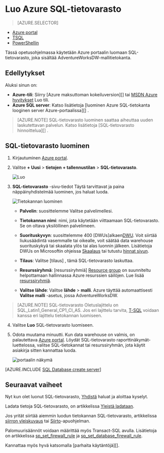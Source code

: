 <properties
   pageTitle="Luo SQL-tietovarasto Azure-portaalissa | Microsoft Azure"
   description="Opettele luomaan Azure SQL-tietovarasto Azure-portaalissa"
   services="sql-data-warehouse"
   documentationCenter="NA"
   authors="barbkess"
   manager="jhubbard"
   editor=""
   tags="azure-sql-data-warehouse"/>

<tags
   ms.service="sql-data-warehouse"
   ms.devlang="NA"
   ms.topic="hero-article"
   ms.tgt_pltfrm="NA"
   ms.workload="data-services"
   ms.date="08/25/2016"
   ms.author="barbkess;lodipalm;sonyama"/>

# <a name="create-an-azure-sql-data-warehouse"></a>Luo Azure SQL-tietovarasto

> [AZURE.SELECTOR]
- [Azure portal](sql-data-warehouse-get-started-provision.md)
- [TSQL](sql-data-warehouse-get-started-create-database-tsql.md)
- [PowerShellin](sql-data-warehouse-get-started-provision-powershell.md)

Tässä opetusohjelmassa käytetään Azure portaalin luomaan SQL-tietovarasto, joka sisältää AdventureWorksDW-mallitietokanta.


## <a name="prerequisites"></a>Edellytykset

Aluksi sinun on:

- **Azure-tili**: Siirry [Azure maksuttoman kokeiluversion][] tai [MSDN Azure hyvitykset][] Luo tili.
- **Azure SQL server**: Katso lisätietoja [luominen Azure SQL-tietokanta looginen server Azure-portaalissa][] .

> [AZURE.NOTE] SQL-tietovarasto luominen saattaa aiheuttaa uuden laskutettavan palvelun.  Katso lisätietoja [SQL-tietovarasto hinnoittelua][] .

## <a name="create-a-sql-data-warehouse"></a>SQL-tietovarasto luominen

1. Kirjautuminen [Azure portal](https://portal.azure.com).

2. Valitse **+ Uusi** > **tietojen + tallennustilan** > **SQL-tietovarasto**.

    ![Luo](./media/sql-data-warehouse-get-started-provision/create-sample.gif)

3. **SQL-tietovarasto** -sivu-tiedot Täytä tarvittavat ja paina näppäinyhdistelmää luominen, jos haluat luoda.

    ![Tietokannan luominen](./media/sql-data-warehouse-get-started-provision/create-database.png)

    - **Palvelin**: suosittelemme Valitse palvelimellesi.  

    - **Tietokannan nimi**: nimi, jota käytetään viittaamaan SQL-tietovarasto.  Se on oltava yksilöllinen palvelimeen.
    
    - **Suorituskyvyn**: suosittelemme 400 [DWUs]alkaen[DWU]. Voit siirtää liukusäädintä vasemmalle tai oikealle, voit säätää data warehouse suorituskykyä tai skaalata ylös tai alas luonnin jälkeen.  Lisätietoja DWUs on Microsoftin ohjeissa [Skaalaus](./sql-data-warehouse-manage-compute-overview.md) tai tutustu [hinnat sivun][SQL-tietovarasto hinnat]. 

    - **Tilaus**: Valitse [tilaus] , tämä SQL-tietovarasto laskuttaa.

    - **Resurssiryhmä**: [resurssiryhmiä] [ Resource group] on suunniteltu helpottamaan hallinnassa Azure resurssien säilöjen. Lue lisää [resurssiryhmiä](../azure-resource-manager/resource-group-overview.md).

    - **Valitse lähde**: Valitse **lähde** > **malli**. Azure täyttää automaattisesti **Valitse malli** -asetus, jossa AdventureWorksDW.

> [AZURE.NOTE] SQL-tietovarasto Oletuslajittelu on SQL_Latin1_General_CP1_CI_AS. Jos eri lajittelu tarvita, [T-SQL][] voidaan kanssa eri lajittelu tietokannan luomiseen.

4. Valitse **Luo** SQL-tietovarasto luomiseen.

5. Odota muutama minuutti. Kun data warehouse on valmis, on palautettava [Azure portal](https://portal.azure.com). Löydät SQL-tietovarasto raporttinäkymät-luettelossa, valitse SQL-tietokannat tai resurssiryhmän, jota käytit asiakirja sitten kannattaa luoda. 

    ![portaalin näkymä](./media/sql-data-warehouse-get-started-provision/database-portal-view.png)

[AZURE.INCLUDE [SQL Database create server](../../includes/sql-database-create-new-server-firewall-portal.md)] 

## <a name="next-steps"></a>Seuraavat vaiheet

Nyt kun olet luonut SQL-tietovarasto, [Yhdistä](./sql-data-warehouse-connect-overview.md) haluat ja aloittaa kyselyt.

Ladata tietoja SQL-tietovarasto, on artikkelissa [Yleistä ladataan](./sql-data-warehouse-overview-load.md).

Jos yrität siirtää aiemmin luodun tietokannan SQL-tietovarasto, artikkelissa [siirron yleiskuvaus](./sql-data-warehouse-overview-migrate.md) tai [Siirto](./sql-data-warehouse-migrate-migration-utility.md)-apuohjelman.

Palomuurisäännöt voidaan määrittää myös Transact-SQL avulla. Lisätietoja on artikkelissa [sp_set_firewall_rule][] ja [sp_set_database_firewall_rule][].

Kannattaa myös hyvä katsomalla [parhaita käytäntöjä][].

<!--Article references-->
[Luo looginen Azure SQL-tietokanta-server Azure-portaalissa]: ../sql-database/sql-database-get-started.md#create-an-azure-sql-database-logical-server
[Create an Azure SQL Database logical server with PowerShell]: ../sql-database/sql-database-get-started-powershell.md#database-setup-create-a-resource-group-server-and-firewall-rule
[resource groups]: ../resource-group-template-deploy-portal.md
[Parhaat käytännöt]: sql-data-warehouse-best-practices.md
[DWU]: sql-data-warehouse-overview-what-is.md#data-warehouse-units
[tilauksen]: ../azure-glossary-cloud-terminology.md#subscription
[resource group]: ../azure-glossary-cloud-terminology.md#resource-group
[T-SQL]: ./sql-data-warehouse-get-started-create-database-tsql.md
 
<!--MSDN references-->
[sp_set_firewall_rule]: https://msdn.microsoft.com/library/dn270017.aspx
[sp_set_database_firewall_rule]: https://msdn.microsoft.com/library/dn270010.aspx

<!--Other Web references-->
[SQL-tietovarasto hinnat]: https://azure.microsoft.com/pricing/details/sql-data-warehouse/
[Azure ilmainen kokeiluversio]: https://azure.microsoft.com/pricing/free-trial/?WT.mc_id=A261C142F
[MSDN Azure hyvitykset]: https://azure.microsoft.com/pricing/member-offers/msdn-benefits-details/?WT.mc_id=A261C142F

